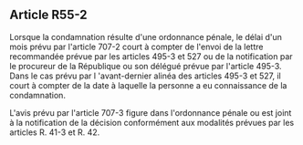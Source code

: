 Article R55-2
----
Lorsque la condamnation résulte d'une ordonnance pénale, le délai d'un mois
prévu par l'article 707-2 court à compter de l'envoi de la lettre recommandée
prévue par les articles 495-3 et 527 ou de la notification par le procureur de
la République ou son délégué prévue par l'article 495-3. Dans le cas prévu par l
'avant-dernier alinéa des articles 495-3 et 527, il court à compter de la date à
laquelle la personne a eu connaissance de la condamnation.

L'avis prévu par l'article 707-3 figure dans l'ordonnance pénale ou est joint à
la notification de la décision conformément aux modalités prévues par les
articles R. 41-3 et R. 42.
